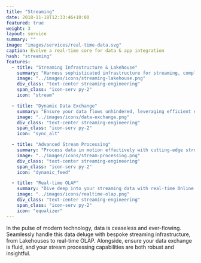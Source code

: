 ```yaml
---
title: "Streaming"
date: 2018-11-18T12:33:46+10:00
featured: true
weight: 3
layout: service
summary: ""
image: "images/services/real-time-data.svg"
caption: Evolve a real-time core for data & app integration
hash: "streaming"
features:
  - title: "Streaming Infrastructure & Lakehouse"
    summary: "Harness sophisticated infrastructure for streaming, complemented by the Lakehouse paradigm, blending the best of data lakes and data warehouses."
    image: "../images/icons/streaming-lakehouse.png"
    div_class: "text-center streaming-engineering"
    span_class: "icon-serv py-2"
    icon: "stream"

  - title: "Dynamic Data Exchange"
    summary: "Ensure your data flows unhindered, leveraging efficient exchange mechanisms that prioritize both speed and integrity."
    image: "../images/icons/data-exchange.png"
    div_class: "text-center streaming-engineering"
    span_class: "icon-serv py-2"
    icon: "sync_alt"

  - title: "Advanced Stream Processing"
    summary: "Process data in motion effectively with cutting-edge stream processing tools, transforming raw data into meaningful insights on the fly."
    image: "../images/icons/stream-processing.png"
    div_class: "text-center streaming-engineering"
    span_class: "icon-serv py-2"
    icon: "dynamic_feed"

  - title: "Real-time OLAP"
    summary: "Dive deep into your streaming data with real-time Online Analytical Processing, enabling dynamic querying and multi-dimensional analysis."
    image: "../images/icons/realtime-olap.png"
    div_class: "text-center streaming-engineering"
    span_class: "icon-serv py-2"
    icon: "equalizer"
---
```


In the pulse of modern technology, data is ceaseless and ever-flowing. Seamlessly handle this data deluge with bespoke streaming infrastructure, from Lakehouses to real-time OLAP. Alongside, ensure your data exchange is fluid, and your stream processing capabilities are both robust and insightful.
